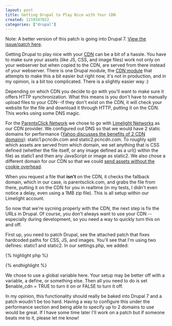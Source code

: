 ```yaml
--- 
layout: post
title: Getting Drupal to Play Nice with Your CDN
created: 1219347022
categories: ["drupal"]
---
```

<div class="alert alert-error">Note: A better version of this patch is going into Drupal 7. <a href="http://drupal.org/node/499156">View the issue/patch here</a>.</div>

Getting Drupal to play nice with your <a href="http://en.wikipedia.org/wiki/Content_Delivery_Network">CDN</a> can be a bit of a hassle. You have to make sure your assets (like JS, CSS, and image files) work not only on your webserver but when copied to the CDN, are served from there instead of your webserver. There is one Drupal module, the <a href="http://drupal.org/project/cdn">CDN module</a> that attempts to make this a bit easier but right now, it's not in production, and in my opinion, is a bit too complicated. There is a slightly easier way :)

Depending on which CDN you decide to go with you'll want to make sure it offers HTTP synchronization. What this means is you don't have to manually upload files to your CDN--if they don't exist on the CDN, it will check your website for the file and download it through HTTP, putting it on the CDN. This works using some DNS magic. 

For the <a href="http://www.parentsclick.com/">ParentsClick Network</a> we chose to go with <a href="http://www.limelightnetworks.com/">Limelight Networks</a> as our CDN provider. We configured out DNS so that we would have 2 static domains for performance (<a href="http://yuiblog.com/blog/2007/04/11/performance-research-part-4/">Yahoo discusses the benefits of 2 CDN domains</a>): static1.pcncdn.com and static2.pcncdn.com. To roughly split which assets are served from which domain, we set anything that is CSS defined (whether the file itself, or any image defined as a url() within the file) as static1 and then any JavaScript or image as static2. We also chose a different domain for our CDN so that we could <a href="http://yuiblog.com/blog/2007/03/01/performance-research-part-3/">send assets without the cookie overhead</a>. 

When you request a file that <strong>isn't</strong> on the CDN, it checks the fallback domain, which in our case, is parentsclick.com, and grabs the file from there, putting it on the CDN for you in realtime (in my tests, I didn't even notice a delay, even using a 1MB zip file). This is all setup within our Limelight account.

So now that we're sycning properly with the CDN, the next step is fix the URLs in Drupal. Of course, you don't always want to use your CDN -- especially during development, so you need a way to quickly turn this on and off. 

First up, you need to patch Drupal, see the attached patch that fixes hardcoded paths for CSS, JS, and images. You'll see that I'm using two defines: static1 and static2. In our settings.php, we added:

{% highlight php %}
<?php
global $enable_cdn;
if ($enable_cdn) { 
  define('static1', 'http://static1.pcncdn.com');
  define('static2', 'http://static2.pcncdn.com');
}
else {
  define('static1', '');
  define('static2', '');  
}
?>
{% endhighlight %}

We chose to use a global variable here. Your setup may be better off with a variable, a define, or something else. Then all you need to do is set $enable_cdn = TRUE to turn it on or FALSE to turn it off.

In my opinion, this functionality should really be baked into Drupal 7 and a patch woudn't be too hard. Having a way to configure this under the performance section and being able to specify up to 2 domains to use would be great. If I have some time later I'll work on a patch but if someone beats me to it, please let me know!

